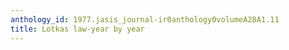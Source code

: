 ```yaml
---
anthology_id: 1977.jasis_journal-ir0anthology0volumeA28A1.11
title: Lotkas law-year by year
---
```

